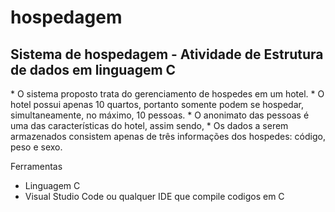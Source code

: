 # hospedagem
<h2>Sistema de hospedagem - Atividade de Estrutura de dados em linguagem  C</h2>
* O sistema proposto trata do gerenciamento de hospedes em um hotel. 
* O hotel possui apenas 10 quartos, portanto somente podem se hospedar, simultaneamente, no máximo, 10 pessoas. 
* O anonimato das pessoas é uma das características do hotel, assim sendo, 
* Os dados a serem armazenados consistem apenas de três informações dos hospedes: código, peso e sexo.

Ferramentas 
* Linguagem C
* Visual Studio Code ou qualquer IDE que compile codigos em C
